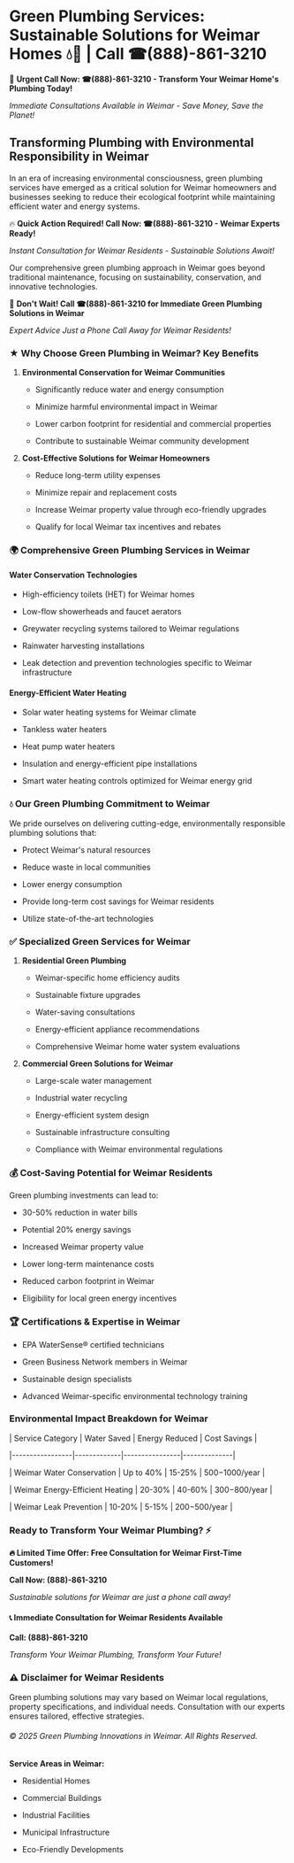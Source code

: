 # Green Plumbing Services: Sustainable Solutions for Weimar Homes 💧🌿 | Call ☎(888)-861-3210

🚨 **Urgent Call Now: ☎(888)-861-3210 - Transform Your Weimar Home's Plumbing Today!**
*Immediate Consultations Available in Weimar - Save Money, Save the Planet!*

## Transforming Plumbing with Environmental Responsibility in Weimar

In an era of increasing environmental consciousness, green plumbing services have emerged as a critical solution for Weimar homeowners and businesses seeking to reduce their ecological footprint while maintaining efficient water and energy systems. 

🔥 **Quick Action Required! Call Now: ☎(888)-861-3210 - Weimar Experts Ready!**
*Instant Consultation for Weimar Residents - Sustainable Solutions Await!*

Our comprehensive green plumbing approach in Weimar goes beyond traditional maintenance, focusing on sustainability, conservation, and innovative technologies.

🚨 **Don't Wait! Call ☎(888)-861-3210 for Immediate Green Plumbing Solutions in Weimar**
*Expert Advice Just a Phone Call Away for Weimar Residents!*

### ★ Why Choose Green Plumbing in Weimar? Key Benefits

1. **Environmental Conservation for Weimar Communities** 
   - Significantly reduce water and energy consumption
   - Minimize harmful environmental impact in Weimar
   - Lower carbon footprint for residential and commercial properties
   - Contribute to sustainable Weimar community development

2. **Cost-Effective Solutions for Weimar Homeowners** 
   - Reduce long-term utility expenses
   - Minimize repair and replacement costs
   - Increase Weimar property value through eco-friendly upgrades
   - Qualify for local Weimar tax incentives and rebates

### 🌍 Comprehensive Green Plumbing Services in Weimar

#### Water Conservation Technologies
- High-efficiency toilets (HET) for Weimar homes
- Low-flow showerheads and faucet aerators
- Greywater recycling systems tailored to Weimar regulations
- Rainwater harvesting installations
- Leak detection and prevention technologies specific to Weimar infrastructure

#### Energy-Efficient Water Heating
- Solar water heating systems for Weimar climate
- Tankless water heaters
- Heat pump water heaters
- Insulation and energy-efficient pipe installations
- Smart water heating controls optimized for Weimar energy grid

### 💧 Our Green Plumbing Commitment to Weimar

We pride ourselves on delivering cutting-edge, environmentally responsible plumbing solutions that:
- Protect Weimar's natural resources
- Reduce waste in local communities
- Lower energy consumption
- Provide long-term cost savings for Weimar residents
- Utilize state-of-the-art technologies

### ✅ Specialized Green Services for Weimar

1. **Residential Green Plumbing**
   - Weimar-specific home efficiency audits
   - Sustainable fixture upgrades
   - Water-saving consultations
   - Energy-efficient appliance recommendations
   - Comprehensive Weimar home water system evaluations

2. **Commercial Green Solutions for Weimar**
   - Large-scale water management
   - Industrial water recycling
   - Energy-efficient system design
   - Sustainable infrastructure consulting
   - Compliance with Weimar environmental regulations

### 💰 Cost-Saving Potential for Weimar Residents

Green plumbing investments can lead to:
- 30-50% reduction in water bills
- Potential 20% energy savings
- Increased Weimar property value
- Lower long-term maintenance costs
- Reduced carbon footprint in Weimar
- Eligibility for local green energy incentives

### 🏆 Certifications & Expertise in Weimar

- EPA WaterSense® certified technicians
- Green Business Network members in Weimar
- Sustainable design specialists
- Advanced Weimar-specific environmental technology training

### Environmental Impact Breakdown for Weimar

| Service Category | Water Saved | Energy Reduced | Cost Savings |
|-----------------|-------------|----------------|--------------|
| Weimar Water Conservation | Up to 40% | 15-25% | $500-$1000/year |
| Weimar Energy-Efficient Heating | 20-30% | 40-60% | $300-$800/year |
| Weimar Leak Prevention | 10-20% | 5-15% | $200-$500/year |

### Ready to Transform Your Weimar Plumbing? ⚡

**🔥 Limited Time Offer: Free Consultation for Weimar First-Time Customers!**

**Call Now: (888)-861-3210**
*Sustainable solutions for Weimar are just a phone call away!*

#### 📞 Immediate Consultation for Weimar Residents Available

**Call: (888)-861-3210**
*Transform Your Weimar Plumbing, Transform Your Future!*

### ⚠️ Disclaimer for Weimar Residents

Green plumbing solutions may vary based on Weimar local regulations, property specifications, and individual needs. Consultation with our experts ensures tailored, effective strategies.

###### © 2025 Green Plumbing Innovations in Weimar. All Rights Reserved.

**Service Areas in Weimar:** 
- Residential Homes
- Commercial Buildings
- Industrial Facilities
- Municipal Infrastructure
- Eco-Friendly Developments
